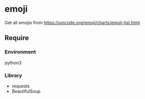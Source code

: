 # emoji

Get all emojis from https://unicode.org/emoji/charts/emoji-list.html


## Require

### Environment
python3 

### Library
* requests
* BeautifulSoup



